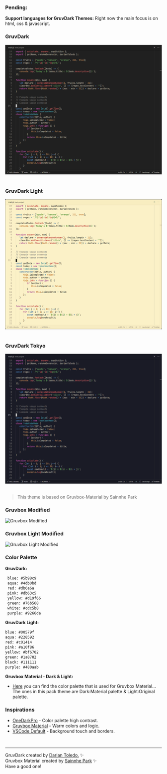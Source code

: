 ### Pending:

**Support languages for GruvDark Themes:** Right now the main focus is on html, css & javascript.<br>

### GruvDark

![GruvDark](images/gruvdark.png)
&nbsp;

### GruvDark Light

![GruvDark Light](images/gruvdark-light.png)
&nbsp;

### GruvDark Tokyo

![GruvDark Tokyo](images/gruvdark-tokyo.png)
&nbsp;

> This theme is based on Gruvbox-Material by Sainnhe Park

### Gruvbox Modified

![Gruvbox Modified]()
&nbsp;

### Gruvbox Light Modified

![Gruvbox Light Modified]()
&nbsp;

### Color Palette

<!-- Visual color palette like https://github.com/morhetz/gruvbox/tree/master -->

**GruvDark:**

```
 blue: #5b98c9
 aqua: #4db0bd
 red: #db6a6a
 pink: #db63c5
 yellow: #d19f66
 green: #76b568
 white: #cdc5b8
 purple: #9266da
```

**GruvDark Light:**

```
blue: #00579f
aqua: #228592
red: #c01414
pink: #a10f86
yellow: #bf6702
green: #1a8702
black: #111111
purple: #480aab
```

**Gruvbox Material - Dark & Light:**

-  [Here](https://github.com/sainnhe/gruvbox-material-vscode) you can find the color palette that is used for Gruvbox Material... The ones in this pack theme are Dark:Material palette & Light:Original palette.

### Inspirations

-  [OneDarkPro](https://github.com/Binaryify/OneDark-Pro) - Color palette high contrast.
-  [Gruvbox Material](https://github.com/sainnhe/gruvbox-material-vscode) - Warm colors and logic.
-  [VSCode Default]() - Background touch and borders.

&nbsp;

---

GruvDark created by <a href="https://github.com/darianmorat">Darian Toledo.</a> ✨ <br />
Gruvbox Material created by <a href="https://github.com/sainnhe"> Sainnhe Park</a> ✨ <br />
Have a good one!
